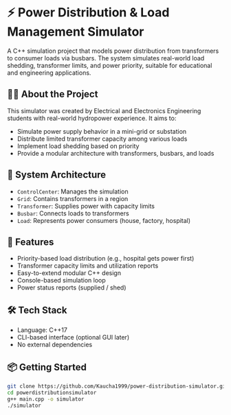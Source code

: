 # ⚡ Power Distribution & Load Management Simulator

A C++ simulation project that models power distribution from transformers to consumer loads via busbars. The system simulates real-world load shedding, transformer limits, and power priority, suitable for educational and engineering applications.

## 👨‍🔧 About the Project

This simulator was created by Electrical and Electronics Engineering students with real-world hydropower experience. It aims to:
- Simulate power supply behavior in a mini-grid or substation
- Distribute limited transformer capacity among various loads
- Implement load shedding based on priority
- Provide a modular architecture with transformers, busbars, and loads

## 🧱 System Architecture

- `ControlCenter`: Manages the simulation
- `Grid`: Contains transformers in a region
- `Transformer`: Supplies power with capacity limits
- `Busbar`: Connects loads to transformers
- `Load`: Represents power consumers (house, factory, hospital)

## 🚀 Features

- Priority-based load distribution (e.g., hospital gets power first)
- Transformer capacity limits and utilization reports
- Easy-to-extend modular C++ design
- Console-based simulation loop
- Power status reports (supplied / shed)

## 🛠️ Tech Stack

- Language: C++17
- CLI-based interface (optional GUI later)
- No external dependencies

## 📦 Getting Started

```bash
git clone https://github.com/Kaucha1999/power-distribution-simulator.git
cd powerdistributionsimulator
g++ main.cpp -o simulator
./simulator
